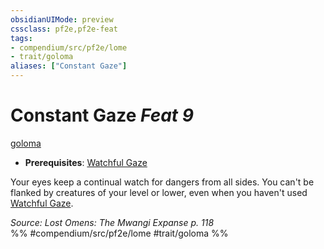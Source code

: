 ```yaml
---
obsidianUIMode: preview
cssclass: pf2e,pf2e-feat
tags:
- compendium/src/pf2e/lome
- trait/goloma
aliases: ["Constant Gaze"]
---
```

# Constant Gaze  *Feat 9*  
[goloma](rules/traits/goloma-lome.md)  

- **Prerequisites**: [Watchful Gaze](compendium/feats/watchful-gaze-lome.md)

Your eyes keep a continual watch for dangers from all sides. You can't be flanked by creatures of your level or lower, even when you haven't used [Watchful Gaze](compendium/feats/watchful-gaze-lome.md).

*Source: Lost Omens: The Mwangi Expanse p. 118*  
%% #compendium/src/pf2e/lome #trait/goloma %%